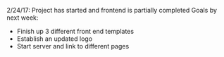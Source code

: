 2/24/17:
Project has started and frontend is partially completed
Goals by next week:
 - Finish up 3 different front end templates
 - Establish an updated logo
 - Start server and link to different pages